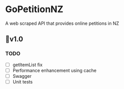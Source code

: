 # GoPetitionNZ
A web scraped API that provides online petitions in NZ

## 📌v1.0
### TODO
- [ ] getItemList fix
- [ ] Performance enhancement using cache
- [ ] Swagger
- [ ] Unit tests
